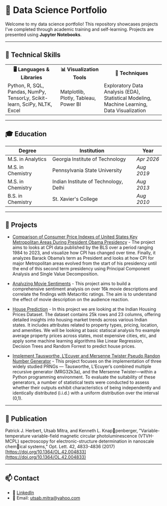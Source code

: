 # 🧠 Data Science Portfolio

Welcome to my data science portfolio! This repository showcases projects I've completed through academic training and self-learning. Projects are presented using **Jupyter Notebooks**.

---

## 🧰 Technical Skills
<table>
  <tr>
    <th>🖥️ Languages & Libraries</th>
    <th>📊 Visualization Tools</th>
    <th>🧠 Techniques</th>
  </tr>
  <tr>
    <td>
      Python, R, SQL, Pandas, NumPy, TensorLy, Scikit-learn, SciPy, NLTK, Excel
    </td>
    <td>
      Matplotlib, Plotly, Tableau, Power BI
    </td>
    <td>
      Exploratory Data Analysis (EDA), Statistical Modeling, Machine Learning, Data Visualization
    </td>
  </tr>
</table>

---

## 🎓 Education

| Degree                     | Institution                                | Year       |
|---------------------------|--------------------------------------------|------------|
| M.S. in Analytics         | Georgia Institute of Technology            | _Apr 2026_ |
| M.S. in Chemistry         | Pennsylvania State University              | _Aug 2019_ |
| M.S. in Chemistry         | Indian Institute of Technology, Delhi      | _Aug 2013_ |
| B.S. in Chemistry         | St. Xavier's College                       | _Aug 2010_ |

---

## 📂 Projects

- [Comparison of Consumer Price Indexes of United States Key Metropolitan Areas During President Obama Presidency](./CPI_UnitedStates/CPI_UnitedStates.ipynb) - The project aims to looks at CPI data published by the BLS over a period ranging 1984 to 2023, and visualize how CPI has changed over time. Finally, it analyzes Barack Obama’s term as President and looks at how CPI for major Metropolitan areas evolved from the start of his presidency until the end of this second term presidency using Principal Component Analysis and Single Value Decomposition.

- [Analyzing Movie Sentiments](./Sentiment_Analysis/Analyzing_Movie_Sentiments.ipynb) - This project aims to build a comprehensive sentiment analysis on over 16k movie descriptions and correlate the findings with Metacritic ratings. The aim is to understand the effect of movie description on the audience reaction.

- [House Prediction](./HousePrediction/India_House_Price_Prediction.ipynb) - In this project we are looking at the Indian Housing Prices Dataset. The dataset contains 25k rows and 23 columns, offering detailed insights into housing market trends across various Indian states. It includes attributes related to property types, pricing, location, and amenities. We will be looking at basic statiscal analysis fro example average property prices across states, most expensive cities, etc, and apply some machine learning algorithms like Linear Regression, Decision Trees and Random Forrest to predict house prices.

- [Implement Tausworthe, L'Ecuyer and Mersenne Twister Pseudo Randon Number Generator](./Pseudo_Random_Number_Generator/Implementation_of_Psuedo_Random_Number_Generators.ipynb) - This project focuses on the implementation of three widely studied PRNGs — Tausworthe, L’Ecuyer’s combined multiple recursive generator (MRG32k3a), and the Mersenne Twister—within a Python programming environment. To evaluate the suitability of these generators, a number of statistical tests were conducted to assess whether their outputs exhibit characteristics of being independently and identically distributed (i.i.d.) with a uniform distribution over the interval (0,1).

---

## 🔬 Publication

Patrick J. Herbert, Utsab Mitra, and Kenneth L. Knap￾penberger, "Variable-temperature variable-field magnetic circular photoluminescence (VTVH-MCPL) spectroscopy for electronic-structure determination in nanoscale chem￾ical systems," Opt. Lett. 42, 4833-4836 (2017) [https://doi.org/10.1364/OL.42.004833](https://doi.org/10.1364/OL.42.004833)

---

## 📫 Contact

- 💼 [LinkedIn](https://www.linkedin.com/in/utsab-mitra-768bb03a/)
- 📧 Email: utsab.mitra@yahoo.com
